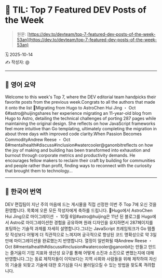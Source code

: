 # 📌 TIL: Top 7 Featured DEV Posts of the Week

> 원문: [https://dev.to/devteam/top-7-featured-dev-posts-of-the-week-53an](https://dev.to/devteam/top-7-featured-dev-posts-of-the-week-53an)

🗓 2025-10-14  
✍️ 작성자: @

---

## 🔹 영어 요약

Welcome to this week's Top 7, where the DEV editorial team handpicks their favorite posts from the previous week.Congrats to all the authors that made it onto the list 👏Migrating from Hugo to AstroChen Hui Jing ・ Oct 6#astro@huijingshares her experience migrating an 11-year-old blog from Hugo to Astro, detailing the technical challenges of porting 287 pages while maintaining the original design. She reflects on how JavaScript frameworks feel more intuitive than Go templating, ultimately completing the migration in about three days with improved code clarity.When Passion Becomes CommodityAndrew Reese ・ Oct 8#mentalhealth#discuss#inclusion#watercooler@ganonbitreflects on how the joy of making and building has been transformed into exhaustion and burnout through corporate metrics and productivity demands. He encourages fellow makers to reclaim their craft by building for communities and people rather than profit, finding ways to reconnect with the curiosity that brought them to technology...

---

## 🔸 한국어 번역

DEV 편집팀이 지난 주의 마음에 드는 게시물을 직접 선정한 이번 주 Top 7에 오신 것을 환영합니다. 목록에 오른 모든 작성자에게 축하를 드립니다. 👏Hugo에서 AstroChen Hui Jing으로 마이그레이션 ・ 10월 6일#astro@huijing은 11년 된 블로그를 Hugo에서 Astro로 마이그레이션한 경험을 공유하며 원래 디자인을 유지하면서 287페이지를 포팅하는 기술적 과제를 자세히 설명합니다.그녀는 JavaScript 프레임워크가 Go 템플릿 작성보다 어떻게 더 직관적으로 느껴지며 궁극적으로 향상된 코드 명확성으로 약 3일 만에 마이그레이션을 완료했는지 반영합니다. 열정이 일반화될 때Andrew Reese ・ Oct 8#mentalhealth#discuss#inclusion#watercooler@ganonbit는 만들고 만드는 즐거움이 기업 지표와 생산성 요구를 통해 어떻게 소진과 소진으로 변했는지에 대해 반영합니다.그는 동료 제작자들이 이익보다는 지역 사회와 사람들을 위해 제작하여 자신의 기술을 되찾고 기술에 대한 호기심을 다시 불러일으킬 수 있는 방법을 찾도록 격려합니다.
